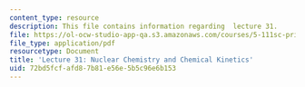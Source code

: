 ```yaml
---
content_type: resource
description: This file contains information regarding  lecture 31.
file: https://ol-ocw-studio-app-qa.s3.amazonaws.com/courses/5-111sc-principles-of-chemical-science-fall-2014/72bd5fcfafd87b81e56e5b5c96e6b153_MIT5_111F14_Lecture31.pdf
file_type: application/pdf
resourcetype: Document
title: 'Lecture 31: Nuclear Chemistry and Chemical Kinetics'
uid: 72bd5fcf-afd8-7b81-e56e-5b5c96e6b153
---
```

